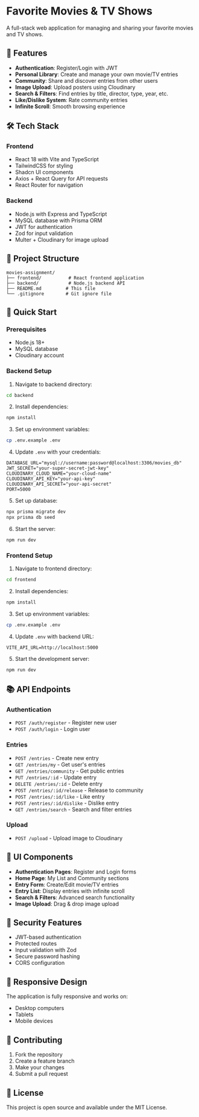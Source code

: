 # Favorite Movies & TV Shows

A full-stack web application for managing and sharing your favorite movies and TV shows.

## 🚀 Features

- **Authentication**: Register/Login with JWT
- **Personal Library**: Create and manage your own movie/TV entries
- **Community**: Share and discover entries from other users
- **Image Upload**: Upload posters using Cloudinary
- **Search & Filters**: Find entries by title, director, type, year, etc.
- **Like/Dislike System**: Rate community entries
- **Infinite Scroll**: Smooth browsing experience

## 🛠 Tech Stack

### Frontend

- React 18 with Vite and TypeScript
- TailwindCSS for styling
- Shadcn UI components
- Axios + React Query for API requests
- React Router for navigation

### Backend

- Node.js with Express and TypeScript
- MySQL database with Prisma ORM
- JWT for authentication
- Zod for input validation
- Multer + Cloudinary for image upload

## 📁 Project Structure

```
movies-assignment/
├── frontend/          # React frontend application
├── backend/           # Node.js backend API
├── README.md         # This file
└── .gitignore        # Git ignore file
```

## 🚀 Quick Start

### Prerequisites

- Node.js 18+
- MySQL database
- Cloudinary account

### Backend Setup

1. Navigate to backend directory:

```bash
cd backend
```

2. Install dependencies:

```bash
npm install
```

3. Set up environment variables:

```bash
cp .env.example .env
```

4. Update `.env` with your credentials:

```
DATABASE_URL="mysql://username:password@localhost:3306/movies_db"
JWT_SECRET="your-super-secret-jwt-key"
CLOUDINARY_CLOUD_NAME="your-cloud-name"
CLOUDINARY_API_KEY="your-api-key"
CLOUDINARY_API_SECRET="your-api-secret"
PORT=5000
```

5. Set up database:

```bash
npx prisma migrate dev
npx prisma db seed
```

6. Start the server:

```bash
npm run dev
```

### Frontend Setup

1. Navigate to frontend directory:

```bash
cd frontend
```

2. Install dependencies:

```bash
npm install
```

3. Set up environment variables:

```bash
cp .env.example .env
```

4. Update `.env` with backend URL:

```
VITE_API_URL=http://localhost:5000
```

5. Start the development server:

```bash
npm run dev
```

## 📚 API Endpoints

### Authentication

- `POST /auth/register` - Register new user
- `POST /auth/login` - Login user

### Entries

- `POST /entries` - Create new entry
- `GET /entries/my` - Get user's entries
- `GET /entries/community` - Get public entries
- `PUT /entries/:id` - Update entry
- `DELETE /entries/:id` - Delete entry
- `POST /entries/:id/release` - Release to community
- `POST /entries/:id/like` - Like entry
- `POST /entries/:id/dislike` - Dislike entry
- `GET /entries/search` - Search and filter entries

### Upload

- `POST /upload` - Upload image to Cloudinary

## 🎨 UI Components

- **Authentication Pages**: Register and Login forms
- **Home Page**: My List and Community sections
- **Entry Form**: Create/Edit movie/TV entries
- **Entry List**: Display entries with infinite scroll
- **Search & Filters**: Advanced search functionality
- **Image Upload**: Drag & drop image upload

## 🔐 Security Features

- JWT-based authentication
- Protected routes
- Input validation with Zod
- Secure password hashing
- CORS configuration

## 📱 Responsive Design

The application is fully responsive and works on:

- Desktop computers
- Tablets
- Mobile devices

## 🤝 Contributing

1. Fork the repository
2. Create a feature branch
3. Make your changes
4. Submit a pull request

## 📄 License

This project is open source and available under the MIT License.
